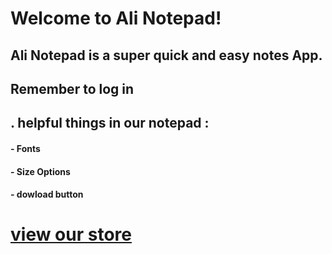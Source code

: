 # Welcome to Ali Notepad!

## Ali Notepad is a super quick and  easy notes App.

## Remember to log in 


## . helpful things in our notepad :
#### - Fonts
#### - Size Options
#### - dowload button


# [view our store](https://play-store-git-main-ali-ibrahim.vercel.app/?id=9021&ali=saq) 
